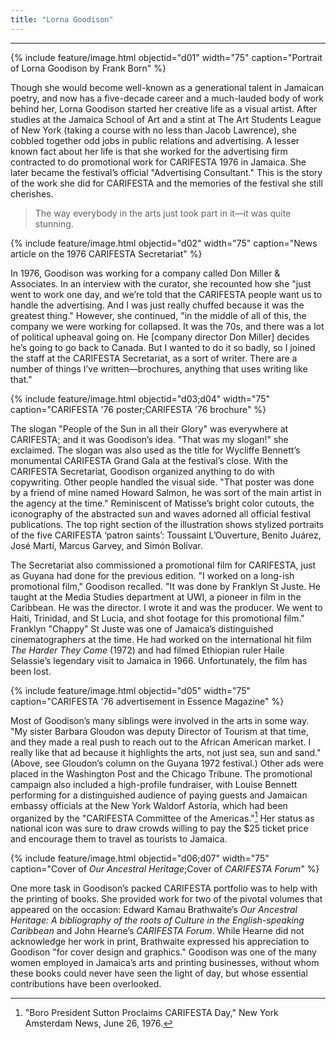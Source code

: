 ```yaml
---
title: "Lorna Goodison"
---
```

---
{% include feature/image.html objectid="d01" width="75" caption="Portrait of Lorna Goodison by Frank Born" %}

Though she would become well-known as a generational talent in Jamaican poetry, and now has a five-decade career and a much-lauded body of work behind her, Lorna Goodison started her creative life as a visual artist. After studies at the Jamaica School of Art and a stint at The Art Students League of New York (taking a course with no less than Jacob Lawrence), she cobbled together odd jobs in public relations and advertising. A lesser known fact about her life is that she worked for the advertising firm contracted to do promotional work for CARIFESTA 1976 in Jamaica. She later became the festival’s official "Advertising Consultant." This is the story of the work she did for CARIFESTA and the memories of the festival she still cherishes. 

>The way everybody in the arts just took part in it—it was quite stunning.

{% include feature/image.html objectid="d02" width="75" caption="News article on the 1976  CARIFESTA Secretariat" %}

In 1976, Goodison was working for a company called Don Miller & Associates. In an interview with the curator, she recounted how she "just went to work one day, and we’re told that the CARIFESTA people want us to handle the advertising. And I was just really chuffed because it was the greatest thing." However, she continued, "in the middle of all of this, the company we were working for collapsed. It was the 70s, and there was a lot of political upheaval going on. He [company director Don Miller] decides he’s going to go back to Canada. But I wanted to do it so badly, so I joined the staff at the CARIFESTA Secretariat, as a sort of writer. There are a number of things I’ve written—brochures, anything that uses writing like that."

{% include feature/image.html objectid="d03;d04" width="75" caption="CARIFESTA '76 poster;CARIFESTA '76 brochure" %}

The slogan "People of the Sun in all their Glory" was everywhere at CARIFESTA; and it was Goodison’s idea. "That was my slogan!" she exclaimed. The slogan was also used as the title for Wycliffe Bennett’s monumental CARIFESTA Grand Gala at the festival’s close. With the CARIFESTA Secretariat, Goodison organized anything to do with copywriting. Other people handled the visual side. "That poster was done by a friend of mine named Howard Salmon, he was sort of the main artist in the agency at the time." Reminiscent of Matisse’s bright color cutouts, the iconography of the abstracted sun and waves adorned all official festival publications. The top right section of the illustration shows stylized portraits of the five CARIFESTA ‘patron saints’: Toussaint L’Ouverture, Benito Juárez, José Martí, Marcus Garvey, and Simón Bolívar.

The Secretariat also commissioned a promotional film for CARIFESTA, just as Guyana had done for the previous edition. "I worked on a long-ish promotional film," Goodison recalled. "It was done by Franklyn St Juste. He taught at the Media Studies department at UWI, a pioneer in film in the Caribbean. He was the director. I wrote it and was the producer. We went to Haiti, Trinidad, and St Lucia, and shot footage for this promotional film." Franklyn "Chappy" St Juste was one of Jamaica’s distinguished cinematographers at the time. He had worked on the international hit film *The Harder They Come* (1972) and had filmed Ethiopian ruler Haile Selassie’s legendary visit to Jamaica in 1966. Unfortunately, the film has been lost.

{% include feature/image.html objectid="d05" width="75" caption="CARIFESTA '76 advertisement in Essence Magazine" %}

Most of Goodison’s many siblings were involved in the arts in some way. "My sister Barbara Gloudon was deputy Director of Tourism at that time, and they made a real push to reach out to the African American market. I really like that ad because it highlights the arts, not just sea, sun and sand." (Above, see Gloudon’s column on the Guyana 1972 festival.) Other ads were placed in the Washington Post and the Chicago Tribune. The promotional campaign also included a high-profile fundraiser, with Louise Bennett performing for a distinguished audience of paying guests and Jamaican embassy officials at the New York Waldorf Astoria, which had been organized by the "CARIFESTA Committee of the Americas."[^lorna-goodison-1] Her status as national icon was sure to draw crowds willing to pay the $25 ticket price and encourage them to travel as tourists to Jamaica.

{% include feature/image.html objectid="d06;d07" width="75" caption="Cover of <i>Our Ancestral Heritage</i>;Cover of <i>CARIFESTA Forum</i>" %}

One more task in Goodison’s packed CARIFESTA portfolio was to help with the printing of books. She provided work for two of the pivotal volumes that appeared on the occasion: Edward Kamau Brathwaite’s *Our Ancestral Heritage: A bibliography of the roots of Culture in the English-speaking Caribbean* and John Hearne’s *CARIFESTA Forum*. While Hearne did not acknowledge her work in print, Brathwaite expressed his appreciation to Goodison "for cover design and graphics." Goodison was one of the many women employed in Jamaica’s arts and printing businesses, without whom these books could never have seen the light of day, but whose essential contributions have been overlooked.

[^lorna-goodison-1]: "Boro President Sutton Proclaims CARIFESTA Day," New York Amsterdam News, June 26, 1976.